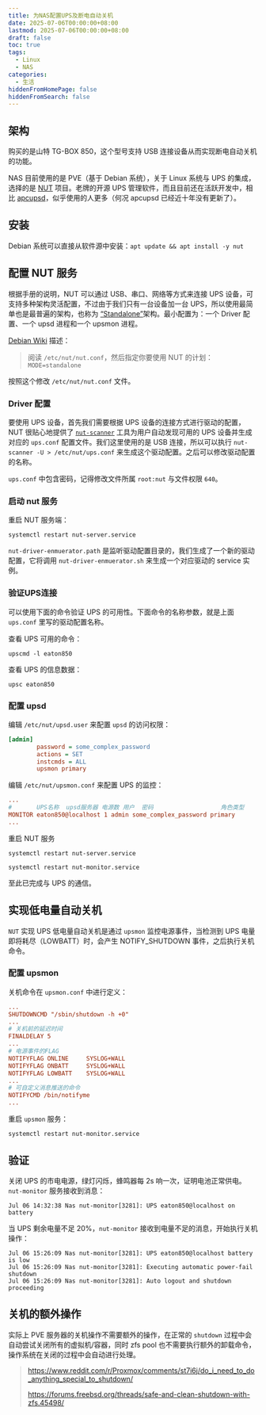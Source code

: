 ```yaml
---
title: 为NAS配置UPS及断电自动关机
date: 2025-07-06T00:00:00+08:00
lastmod: 2025-07-06T00:00:00+08:00
draft: false
toc: true
tags:
  - Linux
  - NAS
categories:
  - 生活
hiddenFromHomePage: false
hiddenFromSearch: false
---
```

## 架构

购买的是山特 TG-BOX 850，这个型号支持 USB 连接设备从而实现断电自动关机的功能。

NAS 目前使用的是 PVE（基于 Debian 系统），关于 Linux 系统与 UPS 的集成，选择的是 [NUT](https://en.wikipedia.org/wiki/Network_UPS_Tools) 项目。老牌的开源 UPS 管理软件，而且目前还在活跃开发中，相比 [apcupsd](https://en.wikipedia.org/wiki/Apcupsd)，似乎使用的人更多（何况 apcupsd 已经近十年没有更新了）。

## 安装

Debian 系统可以直接从软件源中安装：`apt update && apt install -y nut`

## 配置 NUT 服务

根据手册的说明，NUT 可以通过 USB、串口、网络等方式来连接 UPS 设备，可支持多种架构灵活配置，不过由于我们只有一台设备加一台 UPS，所以使用最简单也是最普遍的架构，也称为 [“Standalone”](https://networkupstools.org/features.html#:~:text=%22Simple%22%20configuration)架构。最小配置为：一个 Driver 配置、一个 upsd 进程和一个 upsmon 进程。

[Debian Wiki](https://wiki.debian.org/nut) 描述：

> 阅读 `/etc/nut/nut.conf`，然后指定你要使用 NUT 的计划：
> `MODE=standalone`

按照这个修改 `/etc/nut/nut.conf` 文件。
### Driver 配置

要使用 UPS 设备，首先我们需要根据 UPS 设备的连接方式进行驱动的配置，NUT 很贴心地提供了 [`nut-scanner`](https://networkupstools.org/docs/man/nut-scanner.html) 工具为用户自动发现可用的 UPS 设备并生成对应的 `ups.conf` 配置文件。我们这里使用的是 USB 连接，所以可以执行 `nut-scanner -U > /etc/nut/ups.conf` 来生成这个驱动配置。之后可以修改驱动配置的名称。

`ups.conf` 中包含密码，记得修改文件所属 `root:nut` 与文件权限 `640`。
### 启动 nut 服务

重启 NUT 服务端：

`systemctl restart nut-server.service`

`nut-driver-enmuerator.path` 是监听驱动配置目录的，我们生成了一个新的驱动配置，它将调用 `nut-driver-enmuerator.sh` 来生成一个对应驱动的 service 实例。

### 验证UPS连接

可以使用下面的命令验证 UPS 的可用性。下面命令的名称参数，就是上面 `ups.conf` 里写的驱动配置名称。

查看 UPS 可用的命令：

`upscmd -l eaton850`

查看 UPS 的信息数据：

`upsc eaton850`

### 配置 upsd

编辑 `/etc/nut/upsd.user` 来配置 `upsd` 的访问权限：

```ini
[admin]
        password = some_complex_password
        actions = SET
        instcmds = ALL
		upsmon primary
```

编辑 `/etc/nut/upsmon.conf` 来配置 UPS 的监控：

```ini
...
#       UPS名称  upsd服务器 电源数 用户  密码                   角色类型
MONITOR eaton850@localhost 1 admin some_complex_password primary
...
```

重启 NUT 服务

`systemctl restart nut-server.service`

`systemctl restart nut-monitor.service`

至此已完成与 UPS 的通信。

## 实现低电量自动关机

`NUT` 实现 UPS 低电量自动关机是通过 `upsmon` 监控电源事件，当检测到 UPS 电量即将耗尽（LOWBATT）时，会产生 NOTIFY_SHUTDOWN 事件，之后执行关机命令。

### 配置 upsmon

关机命令在 `upsmon.conf` 中进行定义：

```ini
...
SHUTDOWNCMD "/sbin/shutdown -h +0"
...
# 关机前的延迟时间
FINALDELAY 5
...
# 电源事件的FLAG
NOTIFYFLAG ONLINE     SYSLOG+WALL
NOTIFYFLAG ONBATT     SYSLOG+WALL
NOTIFYFLAG LOWBATT    SYSLOG+WALL
...
# 可自定义消息推送的命令
NOTIFYCMD /bin/notifyme
...
```

重启 `upsmon` 服务：

`systemctl restart nut-monitor.service`

## 验证

关闭 UPS 的市电电源，绿灯闪烁，蜂鸣器每 2s 响一次，证明电池正常供电。`nut-monitor` 服务接收到消息：

```
Jul 06 14:32:38 Nas nut-monitor[3281]: UPS eaton850@localhost on battery
```

当 UPS 剩余电量不足 20%，`nut-monitor` 接收到电量不足的消息，开始执行关机操作：

```
Jul 06 15:26:09 Nas nut-monitor[3281]: UPS eaton850@localhost battery is low
Jul 06 15:26:09 Nas nut-monitor[3281]: Executing automatic power-fail shutdown
Jul 06 15:26:09 Nas nut-monitor[3281]: Auto logout and shutdown proceeding
```

## 关机的额外操作

实际上 PVE 服务器的关机操作不需要额外的操作，在正常的 `shutdown` 过程中会自动尝试关闭所有的虚拟机/容器，同时 zfs pool 也不需要执行额外的卸载命令，操作系统在关闭的过程中会自动进行处理。 

> https://www.reddit.com/r/Proxmox/comments/st7i6j/do_i_need_to_do_anything_special_to_shutdown/
>
> https://forums.freebsd.org/threads/safe-and-clean-shutdown-with-zfs.45498/
